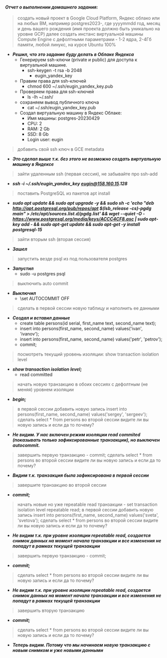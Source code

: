 #### *Отчет о выполнении домашнего задания:*


> создать новый проект в Google Cloud Platform, Яндекс облако или на любых ВМ, например postgres2023-, где yyyymmdd год, месяц и день вашего рождения (имя проекта должно быть уникально на уровне GCP)
> далее создать инстанс виртуальной машины Compute Engine с дефолтными параметрами - 1-2 ядра, 2-4Гб памяти, любой линукс, на курсе Ubuntu 100%
* **_Решил, что это задание буду делать в Облаке Яндекса_**
  * Генерируем ssh-ключи (private и public) для доступа к виртуальной машине.
    * ssh-keygen -t rsa -b 2048
      * eugin_yandex_key
  * Правим права для ssh-ключей
    * chmod 600 ~/.ssh/eugin_yandex_key.pub
  * Проверяем права для ssh-ключей
    * ls -lh ~/.ssh/
  * сохраняем вывод публичного ключа
    * cat ~/.ssh/eugin_yandex_key.pub 
  * Создал виртуальную машину в Яндекс Облаке:
    * Имя машины: postgres-20230429
    * CPU: 2
    * RAM: 2 Gb 
    * SSD: 8 Gb 
    * Login user: eugin


> добавить свой ssh ключ в GCE metadata
* **_Это сделал выше т.к. без этого не возможно создать виртуальную машину в Яндексе_**


> зайти удаленным ssh (первая сессия), не забывайте про ssh-add
* **_ssh -i ~/.ssh/eugin_yandex_key eugin@158.160.15.128_**


> поставить PostgreSQL из пакетов apt install
* **_sudo apt update && sudo apt upgrade -y && sudo sh -c 'echo "deb http://apt.postgresql.org/pub/repos/apt $(lsb_release -cs)-pgdg main" > /etc/apt/sources.list.d/pgdg.list' && wget --quiet -O - https://www.postgresql.org/media/keys/ACCC4CF8.asc | sudo apt-key add - && sudo apt-get update && sudo apt-get -y install postgresql-15_**


> зайти вторым ssh (вторая сессия)
* **_Зашел_**


> запустить везде psql из под пользователя postgres
* **_Запустил_**
  * sudo -u postgres psql 


> выключить auto commit
* **_Выключил_**
  * \set AUTOCOMMIT OFF


> сделать в первой сессии новую таблицу и наполнить ее данными
* **_Создал и вставил данные_**
  * create table persons(id serial, first_name text, second_name text);
  * insert into persons(first_name, second_name) values('ivan', 'ivanov');
  * insert into persons(first_name, second_name) values('petr', 'petrov');
  * commit;


> посмотреть текущий уровень изоляции: show transaction isolation level
* **_show transaction isolation level;_**
  * read committed


> начать новую транзакцию в обоих сессиях с дефолтным (не меняя) уровнем изоляции
* **_begin;_**


> в первой сессии добавить новую запись
> insert into persons(first_name, second_name) values('sergey', 'sergeev');
> сделать select * from persons во второй сессии
> видите ли вы новую запись и если да то почему?
* **_Не видим. У нас включен режим изоляции read commited (показывать только зафиксированные транзакции), но выключен autocommit._**


> завершить первую транзакцию - commit;
> сделать select * from persons во второй сессии
> видите ли вы новую запись и если да то почему?
* **_Видим т.к. транзакция была зафиксирована в первой сессии_**


> завершите транзакцию во второй сессии
* **_commit;_**


> начать новые но уже repeatable read транзакции - set transaction isolation level repeatable read;
> в первой сессии добавить новую запись
> insert into persons(first_name, second_name) values('sveta', 'svetova');
> сделать select * from persons во второй сессии
> видите ли вы новую запись и если да то почему?
* **_Не видим т.к. при уровне изоляции repeatable read, создается снимок данных на момент начала транзакции и все изменения не попадут в рамках текущей транзакции_**


> завершить первую транзакцию - commit;
* **_commit;_**


> сделать select * from persons во второй сессии
> видите ли вы новую запись и если да то почему?
* **_Не видим т.к. при уровне изоляции repeatable read, создается снимок данных на момент начала транзакции и все изменения не попадут в рамках текущей транзакции_**


> завершить вторую транзакцию
* **_commit;_**


> сделать select * from persons во второй сессии
> видите ли вы новую запись и если да то почему?
* **_Теперь видим. Потому что мы начинаем новую транзакцию с новым снимком и уже новыми данными_**


